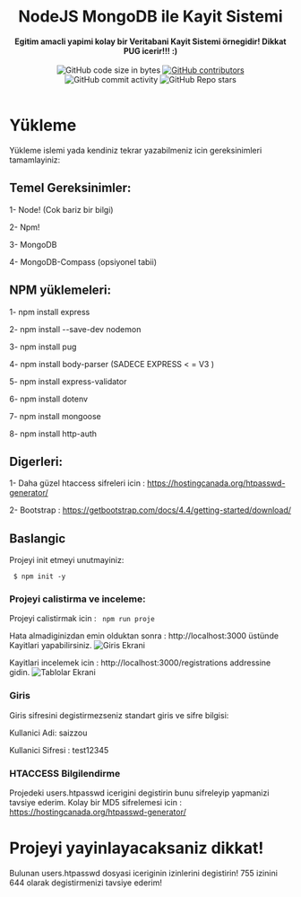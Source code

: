 <h1 align="center">NodeJS MongoDB ile Kayit Sistemi</h1>

<div align="center">
  <strong>Egitim amacli yapimi kolay bir Veritabani Kayit Sistemi örnegidir! Dikkat PUG icerir!!! :)</strong>
</div>

<br />

<div align="center">
  <img alt="GitHub code size in bytes" src="https://img.shields.io/github/languages/code-size/Saizzou/NodeJS_Kayit_Veritabani">
  <a href="https://github.com/Saizzou/NodeJS_Kayit_Veritabaniy/graphs/contributors"><img alt="GitHub contributors" src="https://img.shields.io/github/contributors/Saizzou/NodeJS_Kayit_Veritabani"></a>
  <img alt="GitHub commit activity" src="https://img.shields.io/github/commit-activity/m/Saizzou/NodeJS_Kayit_Veritabani">
  <img alt="GitHub Repo stars" src="https://img.shields.io/github/stars/Saizzou/NodeJS_Kayit_Veritabani">
</div>

<br />

# Yükleme
Yükleme islemi yada kendiniz tekrar yazabilmeniz icin gereksinimleri tamamlayiniz:

## Temel Gereksinimler:

1- Node! (Cok bariz bir bilgi)

2- Npm!

3- MongoDB

4- MongoDB-Compass (opsiyonel tabii)

## NPM yüklemeleri:

1- npm install express

2- npm install --save-dev nodemon

3- npm install pug

4- npm install body-parser (SADECE EXPRESS < = V3 ) 

5- npm install express-validator

6- npm install dotenv

7- npm install mongoose

8- npm install http-auth

## Digerleri:

1- Daha güzel htaccess sifreleri icin : https://hostingcanada.org/htpasswd-generator/

2- Bootstrap : https://getbootstrap.com/docs/4.4/getting-started/download/

## Baslangic
Projeyi init etmeyi unutmayiniz:

``` $ npm init -y```

### Projeyi calistirma ve inceleme:

Projeyi calistirmak icin :
``` npm run proje```

Hata almadiginizdan emin olduktan sonra : http://localhost:3000 üstünde Kayitlari yapabilirsiniz.
![Giris Ekrani](img/giris.png)

Kayitlari incelemek icin : http://localhost:3000/registrations addressine gidin. 
![Tablolar Ekrani](img/tablo.png)

### Giris
Giris sifresini degistirmezseniz standart giris ve sifre bilgisi:

Kullanici Adi: saizzou

Kullanici Sifresi : test12345

### HTACCESS Bilgilendirme
Projedeki users.htpasswd icerigini degistirin bunu sifreleyip yapmanizi tavsiye ederim. Kolay bir MD5 sifrelemesi icin : 
https://hostingcanada.org/htpasswd-generator/

# Projeyi yayinlayacaksaniz dikkat!
Bulunan users.htpasswd dosyasi iceriginin izinlerini degistirin! 755 izinini 644 olarak degistirmenizi tavsiye ederim!

